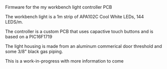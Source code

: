 Firmware for the my workbench light controller PCB

The workbench light is a 1m strip of APA102C Cool White LEDs, 144 LEDS/m.

The controller is a custom PCB that uses capactive touch buttons and is based on a PIC16F1719

The light housing is made from an aluminum commerical door threshold and some 3/8" black gas piping.

This is a work-in-progress with more information to come
